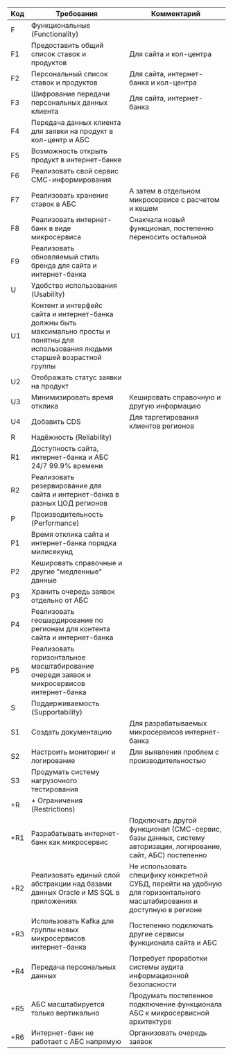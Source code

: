 | Код | Требования                         | Комментарий  |
|-----|------------------------------------|--------------|
| F   | Функциональные (Functionality)     |              |
| F1  | Предоставить общий список ставок и продуктов | Для сайта и кол-центра |
| F2  | Персональный список ставок и продуктов | Для сайта, интернет-банка и кол-центра |
| F3  | Шифрование передачи персональных данных клиента | Для сайта, интернет-банка |
| F4  | Передача данных клиента для заявки на продукт в кол-центр и АБС |              |
| F5  | Возможность открыть продукт в интернет-банке |              |
| F6  | Реализовать свой сервис СМС-информирования |              |
| F7  | Реализовать хранение ставок в АБС | А затем в отдельном микросервисе с расчетом и кешем |
| F8  | Реализовать интернет-банк в виде микросервиса | Снакчала новый функционал, постепенно переносить остальной |
| F9  | Реализовать обновляемый стиль бренда для сайта и интернет-банка |              |
| U   | Удобство использования (Usability) |              |
| U1  | Контент и интерфейс сайта и интернет-банка должны быть максимально просты и понятны для использования людьми старшей возрастной группы |              |
| U2  | Отображать статус заявки на продукт |              |
| U3  | Минимизировать время отклика | Кешировать справочную и другую информацию |
| U4  | Добавить CDS | Для таргетирования клиентов регионов |
| R   | Надёжность (Reliability)           |              |
| R1  | Доступность сайта, интернет-банка и АБС 24/7 99.9% времени |              |
| R2  | Реализовать резервирование для сайта и интернет-банка в разных ЦОД регионов |              |
| P   | Производительность (Performance)   |              |
| P1  | Время отклика сайта и интернет-банка порядка милисекунд |              |
| P2  | Кешировать справочные и другие "медленные" данные |              |
| P3  | Хранить очередь заявок отдельно от АБС |              |
| P4  | Реализовать геошардирование по регионам для контента сайта и интернет-банка |              |
| P5  | Реализовать горизонтальное масштабирование очереди заявок и микросервисов интернет-банка |              |
| S   | Поддерживаемость (Supportability)  |              |
| S1  | Создать документацию | Для разрабатываемых микросервисов интернет-банка |
| S2  | Настроить мониторинг и логирование | Для выявления проблем с производительностью |
| S3  | Продумать систему нагрузочного тестирования |              |
| +R  | + Ограничения (Restrictions)       |              |
| +R1 | Разрабатывать интернет-банк как микросервис | Подключать другой функционал (СМС-сервис, базы данных, систему авторизации, логирование, сайт, АБС) постепенно |
| +R2 | Реализовать единый слой абстракции над базами данных Oracle и MS SQL в приложениях | Не использовать специфику конкретной СУБД, перейти на удобную для горизонтального масштабирования и доступную в регионе |
| +R3 | Использовать Kafka для группы новых микросервисов интернет-банка | Постепенно подключать другие сервисы функционала сайта и АБС |
| +R4 | Передача персональных данных | Потребует проработки системы аудита информационной безопасности |
| +R5 | АБС масштабируется только вертикально | Продумать постепенное подключение функционала АБС к микросервисной архитектуре |
| +R6 | Интернет-банк не работает с АБС напрямую | Организовать очередь заявок |
